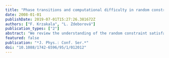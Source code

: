 ```yaml
---
title: "Phase transitions and computational difficulty in random constraint satisfaction problems"
date: 2008-01-01
publishDate: 2019-07-01T15:27:26.381672Z
authors: ["F. Krzakala", "L. Zdeborová"]
publication_types: ["2"]
abstract: "We review the understanding of the random constraint satisfaction problems, focusing on the q-coloring of large random graphs, that has been achieved using the cavity method. We also discuss the properties of the phase diagram in temperature, the connections with the glass transition phenomenology in physics, and the related algorithmic issues."
featured: false
publication: "*J. Phys.: Conf. Ser.*"
doi: "10.1088/1742-6596/95/1/012012"
---
```


